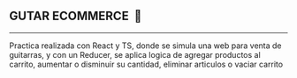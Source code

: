 <h2>GUTAR ECOMMERCE &nbsp;&#127928;</h2>
<hr>
<p>Practica realizada con React y TS, donde se simula una web para venta de guitarras, y con un Reducer, se aplica logica de agregar productos al carrito, aumentar o disminuir su cantidad, eliminar articulos o vaciar carrito</p>
